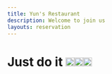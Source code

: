 ```yaml
---
title: Yun's Restaurant
description: Welcome to join us
layouts: reservation
---
```

# Just do it  <img src="https://pic.sopili.net/pub/emoji/noto-emoji/png/128/emoji_u1f60b.png" width=20 height=20><img src="https://pic.sopili.net/pub/emoji/noto-emoji/png/128/emoji_u1f60b.png" width=20 height=20><img src="https://pic.sopili.net/pub/emoji/noto-emoji/png/128/emoji_u1f60b.png" width=20 height=20>

